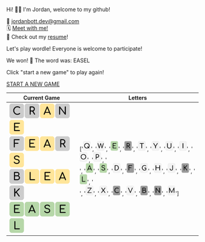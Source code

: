 
Hi! 👋🏼 I'm Jordan, welcome to my github!

📨 jordanbott.dev@gmail.com <br/>
🗓️ [Meet with me!](https://calendly.com/jordanbott-dev/30min?back=1&month=2024-02) <br/>
📝 Check out my <a href="./Jordan%20Bott%20Resume.pdf" target="_blank">resume</a>! <br/>


<!--START_SECTION:waka-->
<!--END_SECTION:waka-->

Let's play wordle! Everyone is welcome to participate!

We won! 🎉 The word was: EASEL

Click "start a new game" to play again!

[START A NEW GAME](https://github.com/jordan-bott/jordan-bott/issues/new?assignees=&labels=&projects=&template=wordle_guess.md&title=wordleguess%7C%5BPUT+5+LETTER+WORD+HERE%5D)

| Current Game | Letters |
| ------------ | ------- |
| <img src="./wordle/tiles/grey/C.svg" width="40" /><img src="./wordle/tiles/grey/R.svg" width="40" /><img src="./wordle/tiles/yellow/A.svg" width="40" /><img src="./wordle/tiles/grey/N.svg" width="40" /><img src="./wordle/tiles/yellow/E.svg" width="40" /><br/><img src="./wordle/tiles/grey/F.svg" width="40" /><img src="./wordle/tiles/yellow/E.svg" width="40" /><img src="./wordle/tiles/yellow/A.svg" width="40" /><img src="./wordle/tiles/grey/R.svg" width="40" /><img src="./wordle/tiles/yellow/S.svg" width="40" /><br/><img src="./wordle/tiles/grey/B.svg" width="40" /><img src="./wordle/tiles/yellow/L.svg" width="40" /><img src="./wordle/tiles/yellow/E.svg" width="40" /><img src="./wordle/tiles/yellow/A.svg" width="40" /><img src="./wordle/tiles/grey/K.svg" width="40" /><br/><img src="./wordle/tiles/green/E.svg" width="40" /><img src="./wordle/tiles/green/A.svg" width="40" /><img src="./wordle/tiles/green/S.svg" width="40" /><img src="./wordle/tiles/green/E.svg" width="40" /><img src="./wordle/tiles/green/L.svg" width="40" /><br/> | ['<img src="./wordle/letters/white/Q.svg" width="20" />', '<img src="./wordle/letters/white/W.svg" width="20" />', '<img src="./wordle/letters/green/E.svg" width="20" />', '<img src="./wordle/letters/grey/R.svg" width="20" />', '<img src="./wordle/letters/white/T.svg" width="20" />', '<img src="./wordle/letters/white/Y.svg" width="20" />', '<img src="./wordle/letters/white/U.svg" width="20" />', '<img src="./wordle/letters/white/I.svg" width="20" />', '<img src="./wordle/letters/white/O.svg" width="20" />', '<img src="./wordle/letters/white/P.svg" width="20" />', '<br />', '<img src="./wordle/letters/green/A.svg" width="20" />', '<img src="./wordle/letters/green/S.svg" width="20" />', '<img src="./wordle/letters/white/D.svg" width="20" />', '<img src="./wordle/letters/grey/F.svg" width="20" />', '<img src="./wordle/letters/white/G.svg" width="20" />', '<img src="./wordle/letters/white/H.svg" width="20" />', '<img src="./wordle/letters/white/J.svg" width="20" />', '<img src="./wordle/letters/grey/K.svg" width="20" />', '<img src="./wordle/letters/green/L.svg" width="20" />', '<br />', '<img src="./wordle/letters/white/Z.svg" width="20" />', '<img src="./wordle/letters/white/X.svg" width="20" />', '<img src="./wordle/letters/grey/C.svg" width="20" />', '<img src="./wordle/letters/white/V.svg" width="20" />', '<img src="./wordle/letters/grey/B.svg" width="20" />', '<img src="./wordle/letters/grey/N.svg" width="20" />', '<img src="./wordle/letters/white/M.svg" width="20" />'] |


